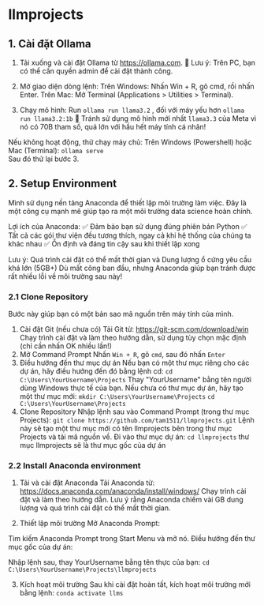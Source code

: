 # llmprojects

## 1. Cài đặt Ollama

1. Tải xuống và cài đặt Ollama từ https://ollama.com.
📌 Lưu ý: Trên PC, bạn có thể cần quyền admin để cài đặt thành công.

2. Mở giao diện dòng lệnh:
Trên Windows: Nhấn Win + R, gõ cmd, rồi nhấn Enter.
Trên Mac: Mở Terminal (Applications > Utilities > Terminal).

4. Chạy mô hình:
Run `ollama run llama3.2` , đối với máy yếu hơn `ollama run llama3.2:1b`
🚫 Tránh sử dụng mô hình mới nhất `llama3.3` của Meta vì nó có 70B tham số, quá lớn với hầu hết máy tính cá nhân!

Nếu không hoạt động, thử chạy máy chủ: Trên Windows (Powershell) hoặc Mac (Terminal): `ollama serve`  
Sau đó thử lại bước 3.

## 2. Setup Environment

Mình sử dụng nền tảng Anaconda để thiết lập môi trường làm việc. Đây là một công cụ mạnh mẽ giúp tạo ra một môi trường data science hoàn chỉnh.

Lợi ích của Anaconda: 
✅ Đảm bảo bạn sử dụng đúng phiên bản Python
✅ Tất cả các gói thư viện đều tương thích, ngay cả khi hệ thống của chúng ta khác nhau
✅ Ổn định và đáng tin cậy sau khi thiết lập xong

Lưu ý: Quá trình cài đặt có thể mất thời gian và Dung lượng ổ cứng yêu cầu khá lớn (5GB+)
Dù mất công ban đầu, nhưng Anaconda giúp bạn tránh được rất nhiều lỗi về môi trường sau này!

### 2.1 Clone Repository
Bước này giúp bạn có một bản sao mã nguồn trên máy tính của mình.

1. Cài đặt Git (nếu chưa có)
   Tải Git từ: https://git-scm.com/download/win
   Chạy trình cài đặt và làm theo hướng dẫn, sử dụng tùy chọn mặc định (chỉ cần nhấn OK nhiều lần!)
2. Mở Command Prompt
   Nhấn `Win + R`, gõ `cmd`, sau đó nhấn `Enter`
3. Điều hướng đến thư mục dự án
   Nếu bạn có một thư mục riêng cho các dự án, hãy điều hướng đến đó bằng lệnh cd:
   `cd C:\Users\YourUsername\Projects`
   Thay "YourUsername" bằng tên người dùng Windows thực tế của bạn.
   Nếu chưa có thư mục dự án, hãy tạo một thư mục mới:
   `mkdir C:\Users\YourUsername\Projects`
   `cd C:\Users\YourUsername\Projects`
4. Clone Repository
   Nhập lệnh sau vào Command Prompt (trong thư mục Projects):
   `git clone https://github.com/tam1511/llmprojects.git`
   Lệnh này sẽ tạo một thư mục mới có tên llmprojects bên trong thư mục Projects và tải mã nguồn về.
   Đi vào thư mục dự án:
   `cd llmprojects`
   thư mục llmprojects sẽ là thư mục gốc của dự án

### 2.2 Install Anaconda environment

1. Tải và cài đặt Anaconda
Tải Anaconda từ: https://docs.anaconda.com/anaconda/install/windows/
Chạy trình cài đặt và làm theo hướng dẫn. Lưu ý rằng Anaconda chiếm vài GB dung lượng và quá trình cài đặt có thể mất thời gian.

2. Thiết lập môi trường
Mở Anaconda Prompt:

Tìm kiếm Anaconda Prompt trong Start Menu và mở nó.
Điều hướng đến thư mục gốc của dự án:

Nhập lệnh sau, thay YourUsername bằng tên thực của bạn: `cd C:\Users\YourUsername\Projects\llmprojects`

3. Kích hoạt môi trường
Sau khi cài đặt hoàn tất, kích hoạt môi trường mới bằng lệnh: `conda activate llms`

   

